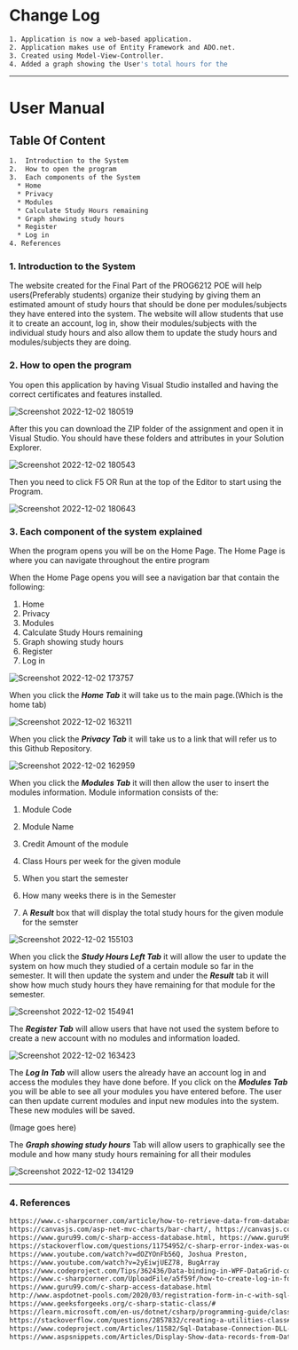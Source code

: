 
# Change Log 
```bash
1. Application is now a web-based application.
2. Application makes use of Entity Framework and ADO.net.
3. Created using Model-View-Controller.
4. Added a graph showing the User's total hours for the 
```
- - - - 
# User Manual

## Table Of Content ##
```bash
1.  Introduction to the System 
2.  How to open the program
3.  Each components of the System
  * Home
  * Privacy
  * Modules
  * Calculate Study Hours remaining
  * Graph showing study hours
  * Register
  * Log in
4. References 
```
### 1.  Introduction to the System  ###
The website created for the Final Part of the PROG6212 POE will help users(Preferably students) organize their studying by giving them an estimated amount of 
study hours that should be done per modules/subjects they have entered into the system. The website will allow students that use it to create an account, log in, show
their modules/subjects with the individual study hours and also allow them to update the study hours and modules/subjects they are doing.

### 2. How to open the program ###
You open this application by having Visual Studio installed and having the correct certificates and features installed. 

![Screenshot 2022-12-02 180519](https://user-images.githubusercontent.com/101713793/205335455-4706e56a-b741-43de-af05-b5df364cca02.png)

After this you can download the ZIP folder of the assignment and open it in Visual Studio.
You should have these folders and attributes in your Solution Explorer.

![Screenshot 2022-12-02 180543](https://user-images.githubusercontent.com/101713793/205335653-f9f92279-2c61-4e9d-869a-625474503004.png)

Then you need to click F5 OR Run at the top of the Editor to start using the Program.

![Screenshot 2022-12-02 180643](https://user-images.githubusercontent.com/101713793/205336104-366f1741-da67-4cb7-aafe-2682812eccea.png)

### 3. Each component of the system explained ###
When the program opens you will be on the Home Page.  The Home Page is where you can navigate throughout the entire program

When the Home Page opens you will see a navigation bar that contain the following:
1) Home
2) Privacy
3) Modules
4) Calculate Study Hours remaining
5) Graph showing study hours
6) Register
7) Log in

![Screenshot 2022-12-02 173757](https://user-images.githubusercontent.com/101713793/205329894-0d74ab70-9b29-4645-a3ac-766c5bf73668.png)

When you click the ***Home Tab*** it will take us to the main page.(Which is the home tab)

![Screenshot 2022-12-02 163211](https://user-images.githubusercontent.com/101713793/205316226-adda1ab6-09fb-4933-b624-684974448f53.png)

When you click the ***Privacy Tab*** it will take us to a link that will refer us to this Github Repository.

![Screenshot 2022-12-02 162959](https://user-images.githubusercontent.com/101713793/205315721-ac1563e9-f69f-46b7-831d-ed16ca5dda31.png)

When you click the ***Modules Tab*** it will then allow the user to insert the modules information.
Module information consists of the:
1) Module Code
2) Module Name
3) Credit Amount of the module
4) Class Hours per week for the given module
5) When you start the semester
6) How many weeks there is in the Semester

7) A ***Result*** box that will display the total study hours for the given module for the semster

![Screenshot 2022-12-02 155103](https://user-images.githubusercontent.com/101713793/205307900-b8a446e9-7663-4bd4-9376-772b396d220d.png)

When you click the ***Study Hours Left Tab*** it will allow the user to update the system on how much they studied of a certain module so far
in the semester. It will then update the system and under the ***Result*** tab it will show how much study hours they have remaining for that module for the 
semester.

![Screenshot 2022-12-02 154941](https://user-images.githubusercontent.com/101713793/205307530-f1272a00-7dcb-4e52-b07c-00db8aa4c766.png)

The ***Register Tab*** will allow users that have not used the system before to create a new account with no modules and information loaded.

![Screenshot 2022-12-02 163423](https://user-images.githubusercontent.com/101713793/205316731-51d04815-3669-440d-b27b-86f214747b39.png)


The ***Log In Tab*** will allow users the already have an account log in and access the modules they have done before. If you click on the ***Modules Tab***
you will be able to see all your modules you have entered before. The user can then update current modules and input new modules into the system. These new modules
will be saved.

(Image goes here)

The ***Graph showing study hours*** Tab will allow users to graphically see the module and how many study hours remaining for all their modules

![Screenshot 2022-12-02 134129](https://user-images.githubusercontent.com/101713793/205285182-74ab57c4-4b1f-466f-9216-bc0feb3d1399.png)
- - - -
### 4. References ###
```bash
https://www.c-sharpcorner.com/article/how-to-retrieve-data-from-database-in-asp-net-web-api-using-jquery/, Farhan Ahmed
https://canvasjs.com/asp-net-mvc-charts/bar-chart/, https://canvasjs.com/
https://www.guru99.com/c-sharp-access-database.html, https://www.guru99.com/
https://stackoverflow.com/questions/11754952/c-sharp-error-index-was-outside-the-bounds-of-the-array, Elliott
https://www.youtube.com/watch?v=dOZYOnFb56Q, Joshua Preston, 
https://www.youtube.com/watch?v=2yEiwjUEZ78, BugArray
https://www.codeproject.com/Tips/362436/Data-binding-in-WPF-DataGrid-control, Deepak_Sharma
https://www.c-sharpcorner.com/UploadFile/a5f59f/how-to-create-log-in-form-in-visual-studio-and-connection-wi/, Krishna Rajput Singh 
https://www.guru99.com/c-sharp-access-database.html
http://www.aspdotnet-pools.com/2020/03/registration-form-in-c-with-sql-database.html
https://www.geeksforgeeks.org/c-sharp-static-class/#
https://learn.microsoft.com/en-us/dotnet/csharp/programming-guide/classes-and-structs/static-classes-and-static-class-members
https://stackoverflow.com/questions/2857832/creating-a-utilities-class#comment53872776_2857832
https://www.codeproject.com/Articles/11582/Sql-Database-Connection-DLL-Written-in-C, Member 2260574 
https://www.aspsnippets.com/Articles/Display-Show-data-records-from-Database-Table-in-ASPNet-MVC.aspx
```
